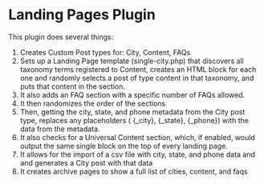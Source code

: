 # Landing Pages Plugin

This plugin does several things:

1. Creates Custom Post types for: City, Content, FAQs
2. Sets up a Landing Page template (single-city.php) that discovers all taxonomy terms registered to Content, creates an HTML block for each one and randomly selects a post of type content in that taxonomy, and puts that content in the section.
3. It also adds an FAQ section with a specific number of FAQs allowed.
4. It then randomizes the order of the sections
5. Then, getting the city, state, and phone metadata from the City post type, replaces any placeholders ( {_city}, {_state}, {_phone}) with the data from the metadata.
6. It also checks for a Universal Content section, which, if enabled, would output the same single block on the top of every landing page.
7. It allows for the import of a csv file with city, state, and phone data and and generates a City post with that data
8. It creates archive pages to show a full list of cities, content, and faqs
